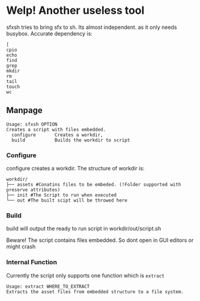 # Welp! Another useless tool



sfxsh tries to bring sfx to sh. Its almost independent. as it only needs busybox.
Accurate dependency is:
```
[
cpio
echo
find
grep
mkdir
rm
tail
touch
wc
```



## Manpage

```
Usage: sfxsh OPTION
Creates a script with files embedded.
  configure       Creates a workdir,
  build           Builds the workdir to script
```



### Configure

configure creates a workdir. The structure of workdir is:

```
workdir/
├── assets #Conatins files to be embeded. (!Folder supported with preserve attributes)
├── init #The Script to run when executed
└── out #The built scipt will be throwed here

```

### Build 

build will output the ready to run script in workdir/out/script.sh

Beware! The script contains files embedded. So dont open in GUI editors or might crash

### Internal Function

Currently the script only supports one function which is `extract`

```
Usage: extract WHERE_TO_EXTRACT
Extracts the asset files from embedded structure to a file system.
```

